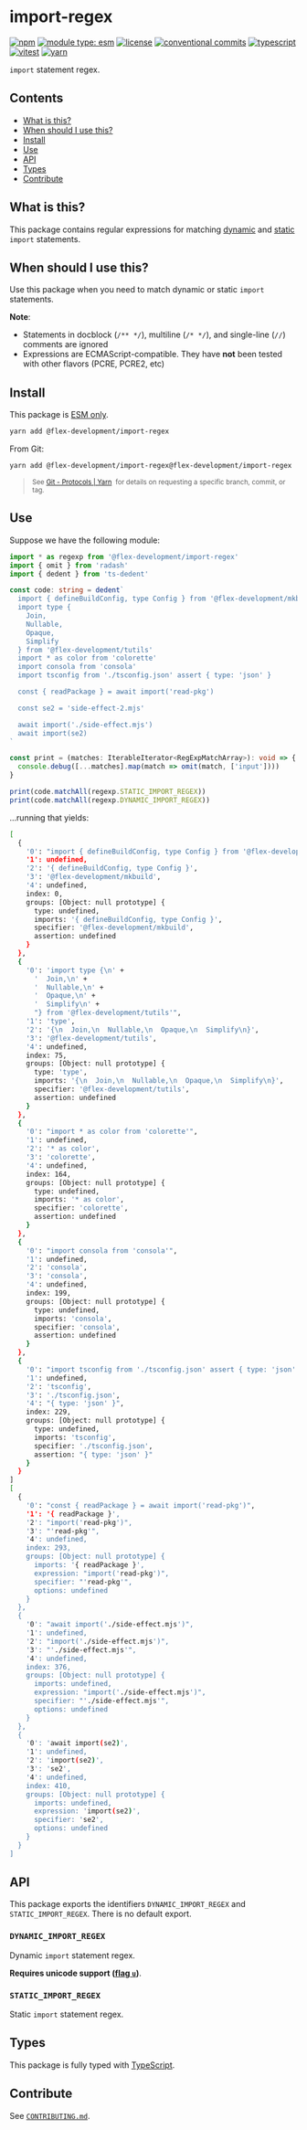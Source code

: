 # import-regex

[![npm](https://img.shields.io/npm/v/@flex-development/import-regex.svg)](https://npmjs.com/package/@flex-development/import-regex)
[![module type: esm](https://img.shields.io/badge/module%20type-esm-brightgreen)](https://github.com/voxpelli/badges-cjs-esm)
[![license](https://img.shields.io/github/license/flex-development/import-regex.svg)](LICENSE.md)
[![conventional commits](https://img.shields.io/badge/-conventional%20commits-fe5196?logo=conventional-commits&logoColor=ffffff)](https://conventionalcommits.org/)
[![typescript](https://img.shields.io/badge/-typescript-3178c6?logo=typescript&logoColor=ffffff)](https://typescriptlang.org/)
[![vitest](https://img.shields.io/badge/-vitest-6e9f18?style=flat&logo=vitest&logoColor=ffffff)](https://vitest.dev/)
[![yarn](https://img.shields.io/badge/-yarn-2c8ebb?style=flat&logo=yarn&logoColor=ffffff)](https://yarnpkg.com/)

`import` statement regex.

## Contents

- [What is this?](#what-is-this)
- [When should I use this?](#when-should-i-use-this)
- [Install](#install)
- [Use](#use)
- [API](#api)
- [Types](#types)
- [Contribute](#contribute)

## What is this?

This package contains regular expressions for matching [dynamic][1] and [static][2] `import` statements.

## When should I use this?

Use this package when you need to match dynamic or static `import` statements.

**Note**:

- Statements in docblock (`/** */`), multiline (`/* */`), and single-line (`//`) comments are ignored
- Expressions are ECMAScript-compatible. They have **not** been tested with other flavors (PCRE, PCRE2, etc)

## Install

This package is [ESM only][3].

```sh
yarn add @flex-development/import-regex
```

From Git:

```sh
yarn add @flex-development/import-regex@flex-development/import-regex
```

<blockquote>
  <small>
    See <a href='https://yarnpkg.com/features/protocols#git'>Git - Protocols | Yarn</a>
    &nbsp;for details on requesting a specific branch, commit, or tag.
  </small>
</blockquote>

## Use

Suppose we have the following module:

```typescript
import * as regexp from '@flex-development/import-regex'
import { omit } from 'radash'
import { dedent } from 'ts-dedent'

const code: string = dedent`
  import { defineBuildConfig, type Config } from '@flex-development/mkbuild'
  import type {
    Join,
    Nullable,
    Opaque,
    Simplify
  } from '@flex-development/tutils'
  import * as color from 'colorette'
  import consola from 'consola'
  import tsconfig from './tsconfig.json' assert { type: 'json' }

  const { readPackage } = await import('read-pkg')

  const se2 = 'side-effect-2.mjs'

  await import('./side-effect.mjs')
  await import(se2)
`

const print = (matches: IterableIterator<RegExpMatchArray>): void => {
  console.debug([...matches].map(match => omit(match, ['input'])))
}

print(code.matchAll(regexp.STATIC_IMPORT_REGEX))
print(code.matchAll(regexp.DYNAMIC_IMPORT_REGEX))
```

...running that yields:

```sh
[
  {
    '0': "import { defineBuildConfig, type Config } from '@flex-development/mkbuild'",
    '1': undefined,
    '2': '{ defineBuildConfig, type Config }',
    '3': '@flex-development/mkbuild',
    '4': undefined,
    index: 0,
    groups: [Object: null prototype] {
      type: undefined,
      imports: '{ defineBuildConfig, type Config }',
      specifier: '@flex-development/mkbuild',
      assertion: undefined
    }
  },
  {
    '0': 'import type {\n' +
      '  Join,\n' +
      '  Nullable,\n' +
      '  Opaque,\n' +
      '  Simplify\n' +
      "} from '@flex-development/tutils'",
    '1': 'type',
    '2': '{\n  Join,\n  Nullable,\n  Opaque,\n  Simplify\n}',
    '3': '@flex-development/tutils',
    '4': undefined,
    index: 75,
    groups: [Object: null prototype] {
      type: 'type',
      imports: '{\n  Join,\n  Nullable,\n  Opaque,\n  Simplify\n}',
      specifier: '@flex-development/tutils',
      assertion: undefined
    }
  },
  {
    '0': "import * as color from 'colorette'",
    '1': undefined,
    '2': '* as color',
    '3': 'colorette',
    '4': undefined,
    index: 164,
    groups: [Object: null prototype] {
      type: undefined,
      imports: '* as color',
      specifier: 'colorette',
      assertion: undefined
    }
  },
  {
    '0': "import consola from 'consola'",
    '1': undefined,
    '2': 'consola',
    '3': 'consola',
    '4': undefined,
    index: 199,
    groups: [Object: null prototype] {
      type: undefined,
      imports: 'consola',
      specifier: 'consola',
      assertion: undefined
    }
  },
  {
    '0': "import tsconfig from './tsconfig.json' assert { type: 'json' }",
    '1': undefined,
    '2': 'tsconfig',
    '3': './tsconfig.json',
    '4': "{ type: 'json' }",
    index: 229,
    groups: [Object: null prototype] {
      type: undefined,
      imports: 'tsconfig',
      specifier: './tsconfig.json',
      assertion: "{ type: 'json' }"
    }
  }
]
[
  {
    '0': "const { readPackage } = await import('read-pkg')",
    '1': '{ readPackage }',
    '2': "import('read-pkg')",
    '3': "'read-pkg'",
    '4': undefined,
    index: 293,
    groups: [Object: null prototype] {
      imports: '{ readPackage }',
      expression: "import('read-pkg')",
      specifier: "'read-pkg'",
      options: undefined
    }
  },
  {
    '0': "await import('./side-effect.mjs')",
    '1': undefined,
    '2': "import('./side-effect.mjs')",
    '3': "'./side-effect.mjs'",
    '4': undefined,
    index: 376,
    groups: [Object: null prototype] {
      imports: undefined,
      expression: "import('./side-effect.mjs')",
      specifier: "'./side-effect.mjs'",
      options: undefined
    }
  },
  {
    '0': 'await import(se2)',
    '1': undefined,
    '2': 'import(se2)',
    '3': 'se2',
    '4': undefined,
    index: 410,
    groups: [Object: null prototype] {
      imports: undefined,
      expression: 'import(se2)',
      specifier: 'se2',
      options: undefined
    }
  }
]
```

## API

This package exports the identifiers `DYNAMIC_IMPORT_REGEX` and `STATIC_IMPORT_REGEX`. There is no default export.

### `DYNAMIC_IMPORT_REGEX`

Dynamic `import` statement regex.

**Requires unicode support ([flag `u`][4])**.

### `STATIC_IMPORT_REGEX`

Static `import` statement regex.

## Types

This package is fully typed with [TypeScript][5].

## Contribute

See [`CONTRIBUTING.md`](CONTRIBUTING.md).

[1]: https://developer.mozilla.org/docs/Web/JavaScript/Reference/Statements/import
[2]: https://developer.mozilla.org/docs/Web/JavaScript/Reference/Operators/import
[3]: https://gist.github.com/sindresorhus/a39789f98801d908bbc7ff3ecc99d99c
[4]: https://javascript.info/regexp-unicode
[5]: https://www.typescriptlang.org

